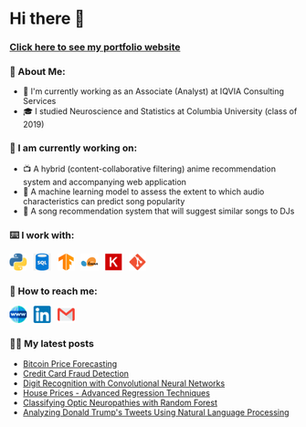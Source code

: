 # Hi there 👋
### [Click here to see my portfolio website](http://tnaing.app)

### 🤵 About Me:
- 🏦 I'm currently working as an Associate (Analyst) at IQVIA Consulting Services
- 🎓 I studied Neuroscience and Statistics at Columbia University (class of 2019)

### 🔭 I am currently working on:
- 📺 A hybrid (content-collaborative filtering) anime recommendation system and accompanying web application
- 🎵 A machine learning model to assess the extent to which audio characteristics can predict song popularity
- 🎹 A song recommendation system that will suggest similar songs to DJs

### ⌨️ I work with:
<p align='left'>
<a href="https://www.python.org/"><img height="30" src="https://github.com/naingthet/naingthet/blob/main/images/python.png"></a>&nbsp;&nbsp;
<a href="https://www.sqlite.org/index.html"><img height="30" src="https://github.com/naingthet/naingthet/blob/main/images/sql.png"></a>&nbsp;&nbsp;
<a href="https://www.tensorflow.org/"><img height="30" src="https://github.com/naingthet/naingthet/blob/main/images/tensorflow.png"></a>&nbsp;&nbsp;
<a href="https://scikit-learn.org/stable/"><img height="30" src="https://github.com/naingthet/naingthet/blob/main/images/sklearn.png"></a>&nbsp;&nbsp;
<a href="https://keras.io/"><img height="30" src="https://github.com/naingthet/naingthet/blob/main/images/keras.png"></a>&nbsp;&nbsp;
<a href="https://git-scm.com/"><img height="30" src="https://github.com/naingthet/naingthet/blob/main/images/git.png"></a>&nbsp;&nbsp;
</p>

### 📧 How to reach me:
<p align='left'>
<a href="https://tnaing.app"><img height="30" src="https://github.com/naingthet/naingthet/blob/main/images/portfolio.png"></a>&nbsp;&nbsp;
<a href="https://www.linkedin.com/in/thet-naing/"><img height="30" src="https://github.com/naingthet/naingthet/blob/main/images/linkedin.png"></a>&nbsp;&nbsp;
<a href="mailto:naing.thet97@gmail.com"><img height="30" src="https://github.com/naingthet/naingthet/blob/main/images/email.png"></a>&nbsp;&nbsp;
</p>

### ✍🏼 My latest posts
- [Bitcoin Price Forecasting](https://naingthet.github.io/posts/bitcoin-price-forecasting/bitcoin-price-forecasting/)
- [Credit Card Fraud Detection](https://naingthet.github.io/posts/fraud/fraud/)
- [Digit Recognition with Convolutional Neural Networks](https://naingthet.github.io/posts/digit-recognizer/digit-recognizer/)
- [House Prices - Advanced Regression Techniques](https://naingthet.github.io/posts/house-prices/house-prices/)
- [Classifying Optic Neuropathies with Random Forest](https://naingthet.github.io/posts/optic-neuropathy/optic-neuropathy/)
- [Analyzing Donald Trump's Tweets Using Natural Language Processing](https://naingthet.github.io/posts/trump/trump/)
